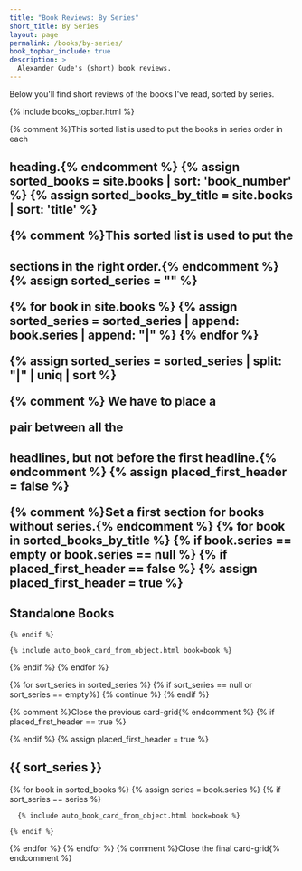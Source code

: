 ```yaml
---
title: "Book Reviews: By Series"
short_title: By Series
layout: page
permalink: /books/by-series/
book_topbar_include: true
description: >
  Alexander Gude's (short) book reviews.
---
```


Below you'll find short reviews of the books I've read, sorted by series.

{% include books_topbar.html %}

{% comment %}This sorted list is used to put the books in series order in each
<h2> heading.{% endcomment %}
{% assign sorted_books = site.books | sort: 'book_number' %}
{% assign sorted_books_by_title = site.books | sort: 'title' %}

{% comment %}This sorted list is used to put the <h2> sections in the right
order.{% endcomment %}
{% assign sorted_series = "" %}

{% for book in site.books %}
  {% assign sorted_series = sorted_series | append: book.series | append: "|" %}
{% endfor %}

{% assign sorted_series = sorted_series | split: "|" | uniq | sort %}

{% comment %} We have to place a <div></div> pair between all the <h2>
headlines, but not before the first headline.{% endcomment %}
{% assign placed_first_header = false %}

{% comment %}Set a first section for books without series.{% endcomment %}
{% for book in sorted_books_by_title %}
  {% if book.series == empty or book.series == null %}
    {% if placed_first_header == false %}
      {% assign placed_first_header = true %}

<h2 class="book-list-headline">Standalone Books</h2>
<div class="card-grid">

    {% endif %}

    {% include auto_book_card_from_object.html book=book %}

  {% endif %}
{% endfor %}

{% for sort_series in sorted_series %}
  {% if sort_series == null or sort_series == empty%}
    {% continue %}
  {% endif %}

  {% comment %}Close the previous card-grid{% endcomment %}
  {% if placed_first_header == true %}
</div>
  {% endif %}
  {% assign placed_first_header = true %}

<h2 class="book-list-headline">{{ sort_series }}</h2>
<div class="card-grid">

  {% for book in sorted_books %}
    {% assign series = book.series %}
    {% if sort_series == series %}

      {% include auto_book_card_from_object.html book=book %}

    {% endif %}
  {% endfor %}
{% endfor %}
{% comment %}Close the final card-grid{% endcomment %}
</div>
